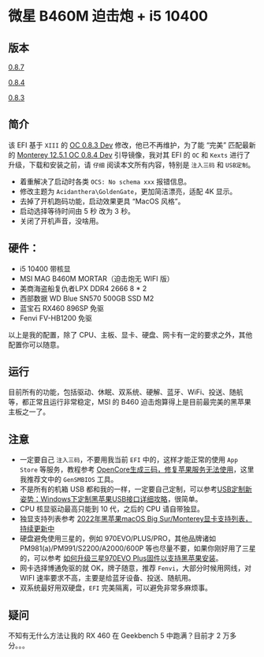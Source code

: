 # 微星 B460M 迫击炮 + i5 10400

## 版本

[0.8.7](0.8.3)

[0.8.4](main)

[0.8.3](0.8.3)

## 简介

该 EFI 基于 `XIII` 的 [OC 0.8.3 Dev](https://heipg.cn/efi/msi-b460m-mortar-i5-10500-uhd630-rx570-opencore-083-dev.html) 修改，他已不再维护，为了能 “完美” 匹配最新的 [Monterey 12.5.1 OC 0.8.4 Dev](https://heipg.cn/macos/macos-monterey-12-5-1-21g83-opencore-084-clover-r5148-firpe.html) 引导镜像，我对其 EFI 的 `OC` 和 `Kexts` 进行了升级，下载和安装之前，请 `仔细` 阅读本文所有内容，特别是 `注入三码` 和 `USB定制`。

- 着重解决了启动时各类 `OCS: No schema xxx` 报错信息。
- 修改主题为 `Acidanthera\GoldenGate`，更加简洁漂亮，适配 4K 显示。
- 去掉了开机跑码功能，启动效果更具 “MacOS 风格”。
- 启动选择等待时间由 5 秒 改为 3 秒。
- 关闭了开机声音，没啥用。

## 硬件：

- i5 10400 带核显
- MSI MAG B460M MORTAR（迫击炮无 WIFI 版）
- 美商海盗船复仇者LPX DDR4 2666 8 * 2
- 西部数据 WD Blue SN570 500GB SSD M2
- 蓝宝石 RX460 896SP 免驱
- Fenvi FV-HB1200 免驱

以上是我的配置，除了 CPU、主板、显卡、硬盘、网卡有一定的要求之外，其他配置你可以随意。

## 运行

目前所有的功能，包括驱动、休眠、双系统、硬解、蓝牙、WiFi、投送、随航等，都正常且运行非常稳定，MSI 的 B460 迫击炮算得上是目前最完美的黑苹果主板之一了。

## 注意

- 一定要自己 `注入三码`，不要用我当前 `EFI` 中的，这样才能正常的使用 `App Store` 等服务，教程参考 [OpenCore生成三码，修复苹果服务无法使用](https://heipg.cn/tutorial/macserial-and-iservice-opencore.html)，这里我推荐文中的 `GenSMBIOS` 工具。
- 不是所有的机箱 USB 都和我的一样，一定要自己定制，可以参考[USB定制新姿势：Windows下定制黑苹果USB接口详细攻略](https://heipg.cn/tutorial/customize-usb-port-windows.html)，很简单。
- CPU 核显驱动最高只能到 10 代，之后的 CPU 请自带独显。
- 独显支持列表参考 [2022年黑苹果macOS Big Sur/Monterey显卡支持列表，持续更新中](https://heipg.cn/tutorial/gpu-support-for-hackintosh.html)
- 硬盘避免使用三星的，例如 970EVO/PLUS/PRO，其他品牌诸如 PM981(a)/PM991/S2200/A2000/600P 等也尽量不要，如果你刚好用了三星的，可以参考 [如何升级三星970EVO Plus固件以支持黑苹果安装](https://heipg.cn/tutorial/updating-970evo-plus-for-macos.html)。
- 网卡选择博通免驱的就 OK，牌子随意，推荐 `Fenvi`，大部分时候用网线，对 WIFI 速率要求不高，主要是给蓝牙设备、投送、随航用。
- 双系统最好用双硬盘，`EFI` 完美隔离，可以避免非常多麻烦事。

## 疑问

不知有无什么方法让我的 RX 460 在 Geekbench 5 中跑满？目前才 2 万多分。。。